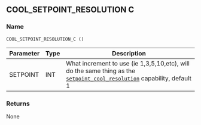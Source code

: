 ## COOL\_SETPOINT\_RESOLUTION C


### Name

`COOL_SETPOINT_RESOLUTION_C ()`


| Parameter | Type | Description                                                                                                                  |
| --------- | ---- | ---------------------------------------------------------------------------------------------------------------------------- |
| SETPOINT  | INT  | What increment to use (ie 1,3,5,10,etc), will do the same thing as the [`setpoint_cool_resolution`][1] capability, default 1 |


### Returns

None


[1]:	https://snap-one.github.io/docs-driverworks-proxyprotocol/#thermostat-capabilities